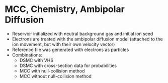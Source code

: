 # MCC, Chemistry, Ambipolar Diffusion
* Reservoir initialized with neutral background gas and initial ion seed
* Electrons are treated with the ambipolar diffusion model (attached to the ion movement, but with their own velocity vector)
* Reference file was generated with electrons as particles
* Combinations:
  * DSMC with VHS
  * DSMC with cross-section data for probabilities
  * MCC with null-collision method
  * MCC without null-collision method